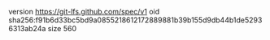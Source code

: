 version https://git-lfs.github.com/spec/v1
oid sha256:f91b6d33bc5bd9a0855218612172889881b39b155d9db44b1de52936313ab24a
size 560
